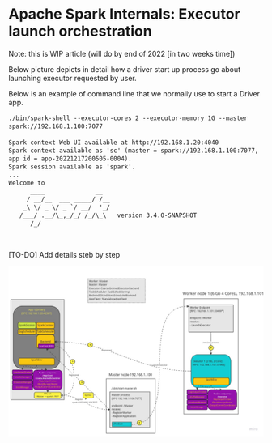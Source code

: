 # Apache Spark Internals: Executor launch orchestration

Note: this is WIP article (will do by end of 2022 [in two weeks time])

Below picture depicts in detail how a driver start up process go about launching executor 
requested by user. 

Below is an example of command line that we normally use to start a Driver app.
```commandline
./bin/spark-shell --executor-cores 2 --executor-memory 1G --master spark://192.168.1.100:7077 

Spark context Web UI available at http://192.168.1.20:4040
Spark context available as 'sc' (master = spark://192.168.1.100:7077, app id = app-20221217200505-0004).
Spark session available as 'spark'.
...
Welcome to
      ____              __
     / __/__  ___ _____/ /__
    _\ \/ _ \/ _ `/ __/  '_/
   /___/ .__/\_,_/_/ /_/\_\   version 3.4.0-SNAPSHOT
      /_/
         
                       
```
[TO-DO] Add details steb by step


![RDD](../images/ExecutorLaunch.jpg)